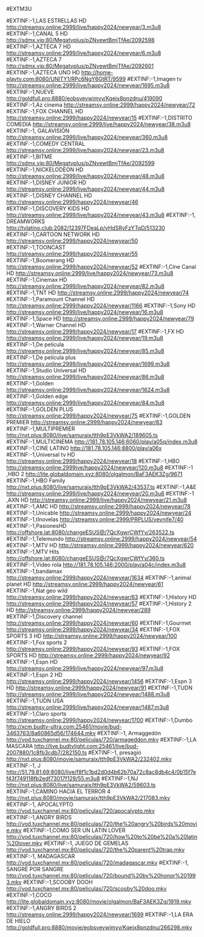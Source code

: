 #EXTM3U
 
 
#EXTINF:-1,LAS ESTRELLAS HD
http://streamsy.online:2999/live/happy2024/newyear/3.m3u8
#EXTINF:-1,CANAL 5 HD 
http://sdmx.vip:80/Megatvplus/pZNvewtBmjTfAe/2092598
#EXTINF:-1,AZTECA 7 HD
http://streamsy.online:2999/live/happy2024/newyear/6.m3u8
#EXTINF:-1,AZTECA 7
http://sdmx.vip:80/Megatvplus/pZNvewtBmjTfAe/2092601
#EXTINF:-1,AZTECA UNO HD
http://home-playtv.com:8080/UNITY1/RPc6NgY6GtRT/9599
#EXTINF:-1,Imagen tv
http://streamsy.online:2999/live/happy2024/newyear/1695.m3u8
#EXTINF:-1,NUEVE
http://goldfull.pro:8880/eobsvevwimyv/Kqejx8pnzdnu/419090
#EXTINF:-1,Az cinema
 http://streamsy.online:2999/happy2024/newyear/72
 #EXTINF:-1,FOX CHANNEL HD
http://streamsy.online:2999/happy2024/newyear/15
#EXTINF:-1,DISTRITO COMEDIA 
http://streamsy.online:2999/live/happy2024/newyear/38.m3u8
#EXTINF:-1, GALAVISIÓN 
http://streamsy.online:2999/live/happy2024/newyear/360.m3u8
#EXTINF:-1,COMEDY CENTRAL
http://streamsy.online:2999/live/happy2024/newyear/23.m3u8
#EXTINF:-1,BITME
http://sdmx.vip:80/Megatvplus/pZNvewtBmjTfAe/2092599
 #EXTINF:-1,NICKELODEON HD
 http://streamsy.online:2999/live/happy2024/newyear/48.m3u8
#EXTINF:-1,DISNEY JUNIOR HD
http://streamsy.online:2999/live/happy2024/newyear/44.m3u8
#EXTINF:-1,DISNEY CHANNEL HD
http://streamsy.online:2999/happy2024/newyear/46
 #EXTINF:-1,DISCOVERY KIDS HD
 http://streamsy.online:2999/live/happy2024/newyear/43.m3u8
#EXTINF:-1, DREAMWORKS 
http://tvlatino.club:2082/12397FDeaLp/vHdSRyFzYTqD/513230
#EXTINF:-1,CARTOON NETWORK HD
 http://streamsy.online:2999/happy2024/newyear/50
 #EXTINF:-1,TOONCAST 
http://streamsy.online:2999/happy2024/newyear/55
#EXTINF:-1,Boomerang HD
 http://streamsy.online:2999/happy2024/newyear/52
#EXTINF:-1,Cine Canal HD
http://streamsy.online:2999/live/happy2024/newyear/73.m3u8
#EXTINF:-1,Cinemax HD
 http://streamsy.online:2999/live/happy2024/newyear/82.m3u8
#EXTINF:-1,TNT HD
 http://streamsy.online:2999/happy2024/newyear/74
#EXTINF:-1,Paramount Channel HD
  http://streamsy.online:2999/happy2024/newyear/1166
#EXTINF:-1,Sony HD
 http://streamsy.online:2999/live/happy2024/newyear/16.m3u8
 #EXTINF:-1,Space HD
 http://streamsy.online:2999/happy2024/newyear/79
 #EXTINF:-1,Warner Channel HD
 http://streamsy.online:2999/happy2024/newyear/17
 #EXTINF:-1,FX HD
  http://streamsy.online:2999/live/happy2024/newyear/19.m3u8
 ‎#EXTINF:-1,De pelicula
http://streamsy.online:2999/live/happy2024/newyear/85.m3u8
#EXTINF:-1,De pelicula plus 
http://streamsy.online:2999/live/happy2024/newyear/1699.m3u8
#EXTINF:-1,Studio Universal HD http://streamsy.online:2999/live/happy2024/newyear/86.m3u8
#EXTINF:-1,Golden
http://streamsy.online:2999/live/happy2024/newyear/1624.m3u8
#EXTINF:-1,Golden edge 
http://streamsy.online:2999/live/happy2024/newyear/84.m3u8
 #EXTINF:-1,GOLDEN PLUS
 http://streamsy.online:2999/happy2024/newyear/75
 #EXTINF:-1,GOLDEN PREMIER
 http://streamsy.online:2999/happy2024/newyear/83
#EXTINF:-1,MULTIPREMIER 
http://nxt.plus:8080/live/samuraix/tth9pE3VkWA2/189605.ts
#EXTINF:-1,MULTICINEMA 
http://181.78.105.146:6060/play/a05q/index.m3u8
#EXTINF:-1,CINE LATINO 
http://181.78.105.146:8800/play/a06x
#EXTINF:-1,Universal tv HD
 http://streamsy.online:2999/happy2024/newyear/18
#EXTINF:-1,HBO
http://streamsy.online:2999ive/happy2024/newyear/120.m3u8
 #EXTINF:-1 ,HBO 2 
 http://lite.globaldomain.xyz:8080/olgalmon/BaF3AEK3Zg/9671
 #EXTINF:-1,HBO Family 
http://nxt.plus:8080/live/samuraix/tth9pE3VkWA2/43537.ts
 ‎#EXTINF:-1,A&E
http://streamsy.online:2999/live/happy2024/newyear/20.m3u8
#EXTINF:-1 ,AXN HD
http://streamsy.online:2999/live/happy2024/newyear/21.m3u8
#EXTINF:-1,AMC HD
  http://streamsy.online:2999/happy2024/newyear/78
 #EXTINF:-1,Unicable 
http://streamsy.online:2999/happy2024/newyear/24
#EXTINF:-1,tlnovelas
http://streamsy.online:2999/PRPLUS/vevnife7/40
#EXTINF:-1,PasionesHD
http://offshore.lat:8080/changeESUS@/7QcXgwrCWfYv/263522.ts
#EXTINF:-1,Telemundo
 http://streamsy.online:2999/happy2024/newyear/54
#EXTINF:-1,MTV HD 
  http://streamsy.online:2999/happy2024/newyear/620
#EXTINF:-1,MTV Hits 
http://offshore.lat:8080/changeESUS@/7QcXgwrCWfYv/360.ts  
#EXTINF:-1,Video rola
http://181.78.105.146:2000/play/a04c/index.m3u8
#EXTINF:-1,bandamax
http://streamsy.online:2999/happy2024/newyear/1634
#EXTINF:-1,animal planet HD
 http://streamsy.online:2999/happy2024/newyear/61
#EXTINF:-1,Nat geo wild
http://streamsy.online:2999/happy2024/newyear/63
#EXTINF:-1,History HD
http://streamsy.online:2999/happy2024/newyear/57
#EXTINF:-1,History 2 HD
http://streamsy.online:2999/happy2024/newyear/289
#EXTINF:-1,Discovery channel
http://streamsy.online:2999/happy2024/newyear/60
#EXTINF:-1,Gourmet 
http://streamsy.online:2999/happy2024/newyear/34
 #EXTINF:-1,FOX SPORTS 3 HD
 http://streamsy.online:2999/happy2024/newyear/100
 #EXTINF:-1,Fox sports 2 
  http://streamsy.online:2999/happy2024/newyear/93
#EXTINF:-1,FOX SPORTS HD
http://streamsy.online:2999/happy2024/newyear/92
 #EXTINF:-1,Espn HD 
http://streamsy.online:2999/live/happy2024/newyear/97.m3u8
#EXTINF:-1,Espn 2 HD
 http://streamsy.online:2999/happy2024/newyear/1456
 #EXTINF:-1,Espn 3 HD
http://streamsy.online:2999/happy2024/newyear/91
#EXTINF:-1,TUDN
http://streamsy.online:2999/live/happy2024/newyear/1488.m3u8
#EXTINF:-1,TUDN USA
http://streamsy.online:2999/live/happy2024/newyear/1487.m3u8
#EXTINF:-1,Claro sports
  http://streamsy.online:2999/happy2024/newyear/1700
#EXTINF:-1,Dumbo
 http://xcm.budtv-ultra.com:25461/movie/bud-3463763/8a60865d56/174644.mkv
#EXTINF:-1, Armaggedón 
http://vod.tuxchannel.mx:80/peliculas/720/armageddon.mkv
#EXTINF:-1,LA MASCARA 
http://live.budtvlight.com:25461/live/bud-2007880/1c8fb3cdb7/282150.ts
#EXTINF:-1, presagió 
http://nxt.plus:8080/movie/samuraix/tth9pE3VkWA2/232402.mkv
#EXTINF:-1, J
http://51.79.81.69:8080/live/f8f1c1bd2d0d4b62b70a72c8ac8db4c4/0b15f7ef43f749118fb2edf73017f129/55.m3u8
#EXTINF:-1,NJ
http://nxt.plus:8080/live/samuraix/tth9pE3VkWA2/59603.ts
#EXTINF:-1,CAMINO HACIA EL TERROR 4
http://nxt.plus:8080/movie/samuraix/tth9pE3VkWA2/217083.mkv
#EXTINF:-1, APOCALYPTO 
http://vod.tuxchannel.mx:80/peliculas/720/apocalypto.mkv
#EXTINF:-1,ANGRY BIRDS
http://vod.tuxchannel.mx:80/peliculas/720/the%20angry%20birds%20movie.mkv
#EXTINF:-1,COMO SER UN LATIN LOVER
http://vod.tuxchannel.mx:80/peliculas/720/how%20to%20be%20a%20latin%20lover.mkv
#EXTINF:-1, JUEGO DE GEMELAS 
http://vod.tuxchannel.mx:80/peliculas/720/the%20parent%20trap.mkv
#EXTINF:-1, MADAGASCAR 
http://vod.tuxchannel.mx:80/peliculas/720/madagascar.mkv
#EXTINF:-1, SANGRÉ POR SANGRE
http://vod.tuxchannel.mx:80/peliculas/720/bound%20by%20honor%201993.mkv
#EXTINF:-1,SCOOBY DOOH
http://vod.tuxchannel.mx:80/peliculas/720/scooby%20doo.mkv
#EXTINF:-1,COCO
http://lite.globaldomain.xyz:8080/movie/olgalmon/BaF3AEK3Zg/1919.mkv
#EXTINF:-1,ANGRY BIRDS 2
http://streamsy.online:2999/happy2024/newyear/1699
#EXTINF:-1,LA ERA DE HIELO
http://goldfull.pro:8880/movie/eobsvevwimyv/Kqejx8pnzdnu/266298.mkv
